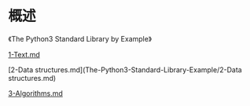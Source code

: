# 概述

《The Python3 Standard Library by Example》

[1-Text.md](The-Python3-Standard-Library-Example/1-Text.md) 

[2-Data structures.md](The-Python3-Standard-Library-Example/2-Data structures.md) 

[3-Algorithms.md](The-Python3-Standard-Library-Example/3-Algorithms.md) 

